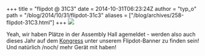 +++
title = "flipdot @ 31C3"
date = 2014-10-31T06:23:24Z
author = "typ_o"
path = "/blog/2014/10/31/flipdot-31c3"
aliases = ["/blog/archives/258-flipdot-31C3.html"]
+++
[![](/media/assembly.serendipityThumb.jpg)](/media/assembly.jpg)

Yeah, wir haben Plätze in der Assembly Hall agemeldet - werden also auch
dieses Jahr auf dem
[Kongress](https://events.ccc.de/congress/2014/wiki/Main_Page) unter
unserem Flipdot-Banner zu finden sein! Und natürlich /noch/ mehr Gerät
mit haben!
